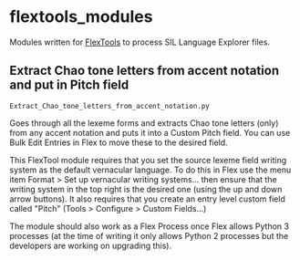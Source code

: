 # flextools_modules
Modules written for [FlexTools](https://github.com/cdfarrow/flextools) to process SIL Language Explorer files. 

## Extract Chao tone letters from accent notation and put in Pitch field

`Extract_Chao_tone_letters_from_accent_notation.py`

Goes through all the lexeme forms and extracts Chao tone letters (only) 
from any accent notation and puts it into a Custom Pitch field. You can use
Bulk Edit Entries in Flex to move these to the desired field. 

This FlexTool module requires that you set the source lexeme field writing system as the default vernacular language. To do this in Flex use the menu item Format > Set up vernacular writing systems... then ensure that the writing system in the top right is the desired one (using the up and down arrow buttons). It also requires that you create an
 entry level custom field called "Pitch" (Tools > Configure > Custom Fields...)

 The module should also work as a Flex Process once Flex allows Python 3 processes (at the time of writing it only allows Python 2 processes but the developers are working on upgrading this).
